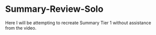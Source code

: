 # Summary-Review-Solo
Here I will be attempting to recreate Summary Tier 1 without assistance from the video.
